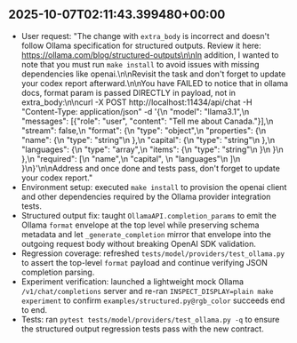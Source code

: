 ## 2025-10-07T02:11:43.399480+00:00

- User request: "The change with `extra_body` is incorrect and doesn't follow Ollama specification for structured outputs. Review it here: https://ollama.com/blog/structured-outputs\n\nIn addition, I wanted to note that you must run `make install` to avoid issues with missing dependencies like openai.\n\nRevisit the task and don't forget to update your codex report afterward.\n\nYou have FAILED to notice that in ollama docs, format param is passed DIRECTLY in payload, not in extra_body:\n\ncurl -X POST http://localhost:11434/api/chat -H \"Content-Type: application/json\" -d '{\n  \"model\": \"llama3.1\",\n  \"messages\": [{\"role\": \"user\", \"content\": \"Tell me about Canada.\"}],\n  \"stream\": false,\n  \"format\": {\n    \"type\": \"object\",\n    \"properties\": {\n      \"name\": {\n        \"type\": \"string\"\n      },\n      \"capital\": {\n        \"type\": \"string\"\n      },\n      \"languages\": {\n        \"type\": \"array\",\n        \"items\": {\n          \"type\": \"string\"\n        }\n      }\n    },\n    \"required\": [\n      \"name\",\n      \"capital\", \n      \"languages\"\n    ]\n  }\n}'\n\nAddress and once done and tests pass, don't forget to update your codex report."
- Environment setup: executed `make install` to provision the openai client and other dependencies required by the Ollama provider integration tests.
- Structured output fix: taught `OllamaAPI.completion_params` to emit the Ollama `format` envelope at the top level while preserving schema metadata and let `_generate_completion` mirror that envelope into the outgoing request body without breaking OpenAI SDK validation.
- Regression coverage: refreshed `tests/model/providers/test_ollama.py` to assert the top-level `format` payload and continue verifying JSON completion parsing.
- Experiment verification: launched a lightweight mock Ollama `/v1/chat/completions` server and re-ran `INSPECT_DISPLAY=plain make experiment` to confirm `examples/structured.py@rgb_color` succeeds end to end.
- Tests: ran `pytest tests/model/providers/test_ollama.py -q` to ensure the structured output regression tests pass with the new contract.
